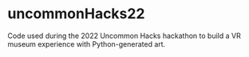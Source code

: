 # uncommonHacks22

Code used during the 2022 Uncommon Hacks hackathon to build a VR museum experience with Python-generated art.

